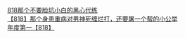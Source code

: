 [818那个不要脸坑小白的黑心代练](http://tieba.baidu.com/p/3839718196?see_lz=1&pn=)   
[【818】那个身患重病对男神死缠烂打，还要屠一个帮的小公举](http://tieba.baidu.com/p/3839393428?see_lz=1&pn=)   
[年度第一【818】](http://tieba.baidu.com/p/3839939051?see_lz=1&pn=)   
